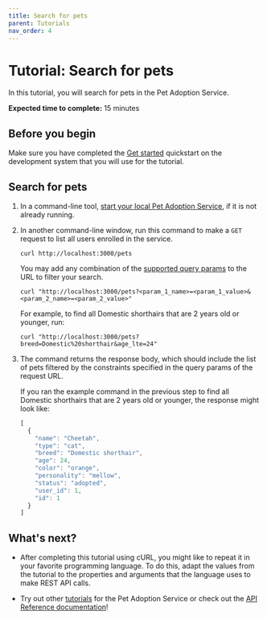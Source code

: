 ```yaml
---
title: Search for pets
parent: Tutorials
nav_order: 4
---
```


# Tutorial: Search for pets

In this tutorial, you will search for pets in the Pet Adoption Service.

**Expected time to complete:** 15 minutes

## Before you begin

Make sure you have completed the [Get started](../get_started.md) quickstart on the development system that you will use for the tutorial.

## Search for pets

1. In a command-line tool, [start your local Pet Adoption Service](../get_started.md#start-your-local-pet-adoption-service), if it is not already running.

1. In another command-line window, run this command to make a `GET` request to list all users enrolled in the service.

    ```shell
    curl http://localhost:3000/pets
    ```

    You may add any combination of the [supported query params](../api/pet/get_all_pets.md#query-parameters) to the URL to filter your search.

    ```shell
    curl "http://localhost:3000/pets?<param_1_name>=<param_1_value>&<param_2_name>=<param_2_value>"
    ```

    For example, to find all Domestic shorthairs that are 2 years old or younger, run:

    ```shell
    curl "http://localhost:3000/pets?breed=Domestic%20shorthair&age_lte=24"
    ```

1. The command returns the response body, which should include the list of pets filtered by the constraints specified in the query params of the request URL.

    If you ran the example command in the previous step to find all Domestic shorthairs that are 2 years old or younger, the response might look like:

    ```js
    [
      {
        "name": "Cheetah",
        "type": "cat",
        "breed": "Domestic shorthair",
        "age": 24,
        "color": "orange",
        "personality": "mellow",
        "status": "adopted",
        "user_id": 1,
        "id": 1
      }
    ]
    ```

## What's next?

* After completing this tutorial using cURL, you might like to repeat it in
your favorite programming language. To do this, adapt the values from
the tutorial to the properties and arguments that the language uses to
make REST API calls.

* Try out other [tutorials](index.md) for the Pet Adoption Service or check out the [API Reference documentation](../api/index.md)!
